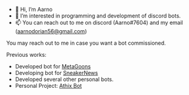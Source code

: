 - 👋 Hi, I’m Aarno
- 👀 I’m interested in programming and development of discord bots.
- 📫 You can reach out to me on discord (Aarno#7604) and my email (aarnodorian56@gmail.com)

You may reach out to me in case you want a bot commissioned.

Previous works:

- Developed bot for [MetaGoons](https://discord.gg/FccAYSGwpt)
- Developing bot for [SneakerNews](https://instagram.com/sneakernews?utm_medium=copy_link)
- Developed several other personal bots. 
- Personal Project: [Athix Bot](https://athixbot.ml)
